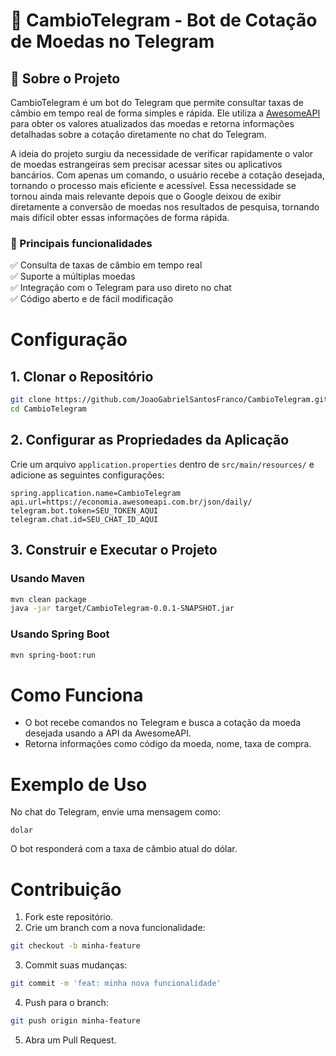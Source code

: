 # 💱 CambioTelegram - Bot de Cotação de Moedas no Telegram  

## 📝 Sobre o Projeto  

CambioTelegram é um bot do Telegram que permite consultar taxas de câmbio em tempo real de forma simples e rápida. Ele utiliza a [AwesomeAPI](https://docs.awesomeapi.com.br/) para obter os valores atualizados das moedas e retorna informações detalhadas sobre a cotação diretamente no chat do Telegram.  

A ideia do projeto surgiu da necessidade de verificar rapidamente o valor de moedas estrangeiras sem precisar acessar sites ou aplicativos bancários. Com apenas um comando, o usuário recebe a cotação desejada, tornando o processo mais eficiente e acessível. Essa necessidade se tornou ainda mais relevante depois que o Google deixou de exibir diretamente a conversão de moedas nos resultados de pesquisa, tornando mais difícil obter essas informações de forma rápida.  

### 🔹 Principais funcionalidades  
✅ Consulta de taxas de câmbio em tempo real  
✅ Suporte a múltiplas moedas  
✅ Integração com o Telegram para uso direto no chat  
✅ Código aberto e de fácil modificação  

# Configuração

## 1. Clonar o Repositório

```bash
git clone https://github.com/JoaoGabrielSantosFranco/CambioTelegram.git
cd CambioTelegram
```

## 2. Configurar as Propriedades da Aplicação

Crie um arquivo `application.properties` dentro de `src/main/resources/` e adicione as seguintes configurações:

```properties
spring.application.name=CambioTelegram
api.url=https://economia.awesomeapi.com.br/json/daily/
telegram.bot.token=SEU_TOKEN_AQUI
telegram.chat.id=SEU_CHAT_ID_AQUI
```

## 3. Construir e Executar o Projeto

### Usando Maven

```bash
mvn clean package
java -jar target/CambioTelegram-0.0.1-SNAPSHOT.jar
```

### Usando Spring Boot

```bash
mvn spring-boot:run
```

# Como Funciona

- O bot recebe comandos no Telegram e busca a cotação da moeda desejada usando a API da AwesomeAPI.
- Retorna informações como código da moeda, nome, taxa de compra.

# Exemplo de Uso

No chat do Telegram, envie uma mensagem como:

```
dolar
```

O bot responderá com a taxa de câmbio atual do dólar.

# Contribuição

1. Fork este repositório.
2. Crie um branch com a nova funcionalidade:

```bash
git checkout -b minha-feature
```

3. Commit suas mudanças:

```bash
git commit -m 'feat: minha nova funcionalidade'
```

4. Push para o branch:

```bash
git push origin minha-feature
```

5. Abra um Pull Request.
